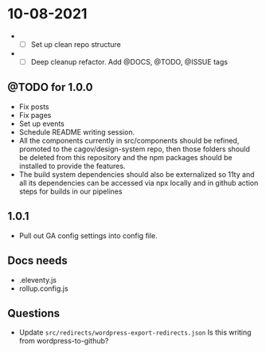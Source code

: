 # 10-08-2021
* - [ ] Set up clean repo structure
* - [ ] Deep cleanup refactor. Add @DOCS, @TODO, @ISSUE tags

## @TODO for 1.0.0
* Fix posts
* Fix pages
* Set up events
* Schedule README writing session.
* All the components currently in src/components should be refined, promoted to the cagov/design-system repo, then those folders should be deleted from this repository and the npm packages should be installed to provide the features.
* The build system dependencies should also be externalized so 11ty and all its dependencies can be accessed via npx locally and in github action steps for builds in our pipelines


## 1.0.1
* Pull out GA config settings into config file.

## Docs needs
- .eleventy.js
- rollup.config.js

## Questions
* Update `src/redirects/wordpress-export-redirects.json` Is this writing from wordpress-to-github?